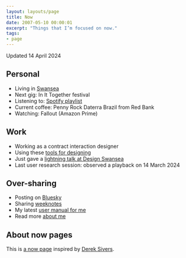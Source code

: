 ```yaml
---
layout: layouts/page
title: Now
date: 2007-05-10 00:00:01
excerpt: "Things that I’m focused on now."
tags:
- page
---
```


Updated 14 April 2024

## Personal

- Living in [Swansea](/blog/things-to-do-in-swansea/)
- Next gig: In It Together festival
- Listening to: [Spotify playlist](https://open.spotify.com/playlist/4gOOXjZ8qgSvdmbeLoFsCc)
- Current coffee: Penny Rock Daterra Brazil from Red Bank
- Watching: Fallout (Amazon Prime)

## Work

- Working as a contract interaction designer
- Using these [tools for designing](/uses)
- Just gave a [lightning talk at Design Swansea](/blog/3-interaction-design-things/)
- Last user research session: observed a playback on 14 March 2024

## Over-sharing

- Posting on [Bluesky](https://bsky.app/profile/benjystanton.bsky.social)
- Sharing [weeknotes](/blog/category/weeknotes)
- My latest [user manual for me](/blog/a-user-manual-for-me-version-3/)
- Read more [about me](/about)

## About now pages

This is [a now page](https://nownownow.com/about) inspired by [Derek Sivers](https://sive.rs/now).
